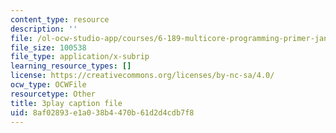 ```yaml
---
content_type: resource
description: ''
file: /ol-ocw-studio-app/courses/6-189-multicore-programming-primer-january-iap-2007/8af02893e1a038b4470b61d2d4cdb7f8_UJji2L8XFZQ.srt
file_size: 100538
file_type: application/x-subrip
learning_resource_types: []
license: https://creativecommons.org/licenses/by-nc-sa/4.0/
ocw_type: OCWFile
resourcetype: Other
title: 3play caption file
uid: 8af02893-e1a0-38b4-470b-61d2d4cdb7f8
---
```

